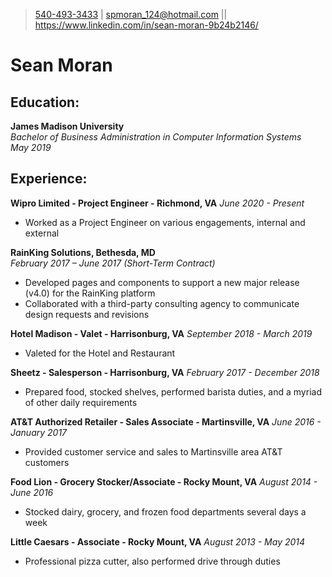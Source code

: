 > [540-493-3433](tel:5404933433) | [spmoran_124@hotmail.com](mailto:spmoran_124@hotmail.com)
> || https://www.linkedin.com/in/sean-moran-9b24b2146/
# Sean Moran

## Education:
**James Madison University**			  		       
*Bachelor of Business Administration in Computer Information Systems*           
*May 2019*

## Experience: 
**Wipro Limited - Project Engineer -  Richmond, VA**
*June 2020 - Present*
- Worked as a Project Engineer on various engagements, internal and external 

**RainKing Solutions, Bethesda, MD**  
*February 2017 &ndash; June 2017 (Short-Term Contract)*  
- Developed pages and components to support a new major release (v4.0) for the RainKing platform
- Collaborated with a third-party consulting agency to communicate design requests and revisions

**Hotel Madison - Valet - Harrisonburg, VA**
*September 2018 - March 2019*
- Valeted for the Hotel and Restaurant

**Sheetz - Salesperson - Harrisonburg, VA**
*February 2017 - December 2018*
- Prepared food, stocked shelves, performed barista duties, and a myriad of other daily requirements 

**AT&T Authorized Retailer - Sales Associate - Martinsville, VA**
*June 2016 - January 2017*
- Provided customer service and sales to Martinsville area AT&T customers

**Food Lion - Grocery Stocker/Associate - Rocky Mount, VA**
*August 2014 - June 2016*
- Stocked dairy, grocery, and frozen food departments several days a week

**Little Caesars - Associate - Rocky Mount, VA**
*August 2013 - May 2014*
- Professional pizza cutter, also performed drive through duties


